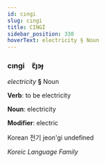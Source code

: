 ```yaml
---
id: cıngi
slug: cıngi
title: CINGİ
sidebar_position: 330
hoverText: electricity § Noun
---
```


### cıngi&emsp;<span kind="abugida">ꞇ̃ȷꜿɟ</span>

*electricity* **§** Noun

**Verb**: to be electricity

**Noun**: electricity

**Modifier**: electric

Korean 전기 jeon'gi undefined

*Koreic Language Family*